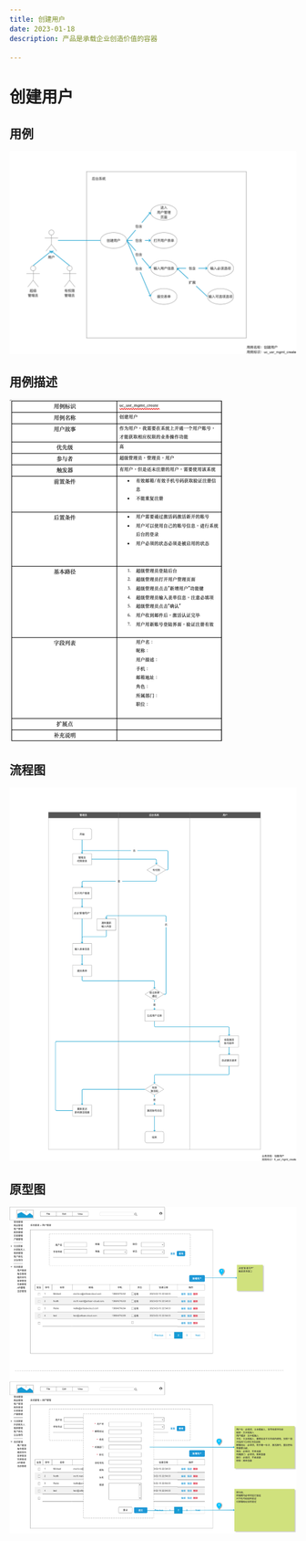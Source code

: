 ```yaml
---
title: 创建用户
date: 2023-01-18
description: 产品是承载企业创造价值的容器

---
```


# 创建用户


## 用例

![](images/uc_usr_mgmt_create-____.png)

## 用例描述

![img.png](images/uc_desc_usr_mgmt_create.png)


## 流程图

![](images/fl_usr_mgmt_create-____.png)

## 原型图

![](images/pt_usr_mgmt_create-____.png)
